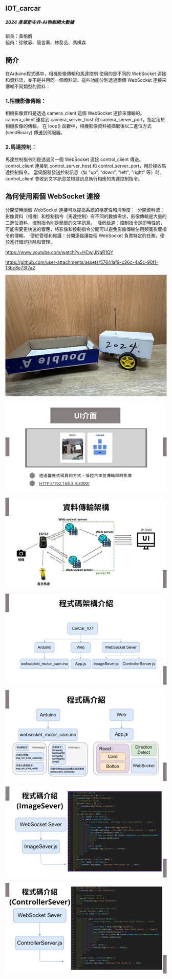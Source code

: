 ## IOT_carcar

##### 2024 產業新尖兵-AI物聯網大數據  

組長：黃柏凱  
組員：徐敏容、簡言蓁、林兪丞、馮棋森  

## 簡介
在Arduino程式碼中，相機影像傳輸和馬達控制 使用的是不同的 WebSocket 連接和資料流，並不是共用同一個資料流。這些功能分別透過兩個 WebSocket 連接來傳輸不同類型的資料：
### 1.相機影像傳輸：
相機影像資料是透過 camera_client 這個 WebSocket 連接來傳輸的。
camera_client 連接到 camera_server_host 和 camera_server_port，指定用於相機影像的傳輸。
在 loop() 函數中，相機影像資料被擷取後以二進位方式 (sendBinary) 傳送到伺服器。
### 2.馬達控制：
馬達控制指令則是透過另一個 WebSocket 連接 control_client 傳送。
control_client 連接到 control_server_host 和 control_server_port，用於接收馬達控制指令。
當伺服器發送控制訊息（如 "up", "down", "left", "right" 等）時，control_client 會收到文字訊息並根據訊息執行相應的馬達控制指令。
## 為何使用兩個 WebSocket 連接
分開使用兩個 WebSocket 連接可以提高系統的穩定性和清晰度：
‧分開資料流：影像資料（相機）和控制指令（馬達控制）有不同的數據需求，影像傳輸是大量的二進位資料，控制指令則是簡單的文字訊息。
‧降低延遲：控制指令是即時性的，可能需要更快速的響應，將影像和控制指令分開可以避免影像傳輸佔用頻寬影響指令的傳輸。
‧便於管理和維護：分開連接讓每個 WebSocket 負責特定的任務，便於進行錯誤排除和管理。

https://www.youtube.com/watch?v=HCwjJNgR1QY

https://github.com/user-attachments/assets/57641af9-c26c-4a5c-90f1-13bc8e73f7a2

![image](https://github.com/rong142/IOT_carcar/blob/main/img%26video/image.png)

![image](https://github.com/rong142/IOT_carcar/blob/main/img%26video/introduce_6.png)

![image](https://github.com/rong142/IOT_carcar/blob/main/img%26video/introduce_5.png)

![image](https://github.com/rong142/IOT_carcar/blob/main/img%26video/introduce_1.png)

![image](https://github.com/rong142/IOT_carcar/blob/main/img%26video/introduce_2.png)

![image](https://github.com/rong142/IOT_carcar/blob/main/img%26video/introduce_3.png)

![image](https://github.com/rong142/IOT_carcar/blob/main/img%26video/introduce_4.png)

